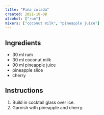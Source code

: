 ```yaml
---
title: "Piña colada"
created: 2021-10-08
alcohol: ["rum"]
mixers: ["coconut milk", "pineapple juice"]
---
```


## Ingredients

- 30 ml rum
- 30 ml coconut milk
- 90 ml pineapple juice
- pineapple slice
- cherry

## Instructions

1. Build in cocktail glass over ice.
2. Garnish with pineapple and cherry.
